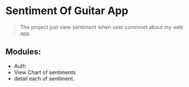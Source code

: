 # Sentiment Of Guitar App

> The project just view sentiment when user commnet about my web app.

## Modules:
 - Auth
 - View Chart of sentiments
 - detail each of sentiment.

